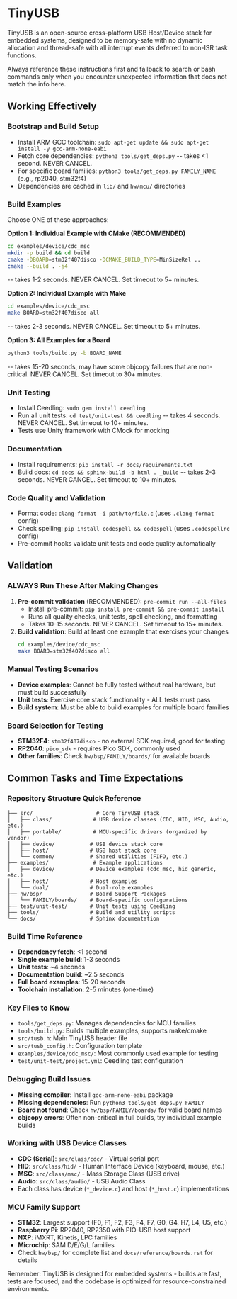 # TinyUSB
TinyUSB is an open-source cross-platform USB Host/Device stack for embedded systems, designed to be memory-safe with no dynamic allocation and thread-safe with all interrupt events deferred to non-ISR task functions.

Always reference these instructions first and fallback to search or bash commands only when you encounter unexpected information that does not match the info here.

## Working Effectively

### Bootstrap and Build Setup
- Install ARM GCC toolchain: `sudo apt-get update && sudo apt-get install -y gcc-arm-none-eabi`
- Fetch core dependencies: `python3 tools/get_deps.py` -- takes <1 second. NEVER CANCEL.
- For specific board families: `python3 tools/get_deps.py FAMILY_NAME` (e.g., rp2040, stm32f4)
- Dependencies are cached in `lib/` and `hw/mcu/` directories

### Build Examples
Choose ONE of these approaches:

**Option 1: Individual Example with CMake (RECOMMENDED)**
```bash
cd examples/device/cdc_msc
mkdir -p build && cd build
cmake -DBOARD=stm32f407disco -DCMAKE_BUILD_TYPE=MinSizeRel ..
cmake --build . -j4
```
-- takes 1-2 seconds. NEVER CANCEL. Set timeout to 5+ minutes.

**Option 2: Individual Example with Make**
```bash
cd examples/device/cdc_msc
make BOARD=stm32f407disco all
```
-- takes 2-3 seconds. NEVER CANCEL. Set timeout to 5+ minutes.

**Option 3: All Examples for a Board**
```bash
python3 tools/build.py -b BOARD_NAME
```
-- takes 15-20 seconds, may have some objcopy failures that are non-critical. NEVER CANCEL. Set timeout to 30+ minutes.

### Unit Testing
- Install Ceedling: `sudo gem install ceedling`
- Run all unit tests: `cd test/unit-test && ceedling` -- takes 4 seconds. NEVER CANCEL. Set timeout to 10+ minutes.
- Tests use Unity framework with CMock for mocking

### Documentation
- Install requirements: `pip install -r docs/requirements.txt`
- Build docs: `cd docs && sphinx-build -b html . _build` -- takes 2-3 seconds. NEVER CANCEL. Set timeout to 10+ minutes.

### Code Quality and Validation
- Format code: `clang-format -i path/to/file.c` (uses `.clang-format` config)
- Check spelling: `pip install codespell && codespell` (uses `.codespellrc` config)
- Pre-commit hooks validate unit tests and code quality automatically

## Validation

### ALWAYS Run These After Making Changes
1. **Pre-commit validation** (RECOMMENDED): `pre-commit run --all-files`
   - Install pre-commit: `pip install pre-commit && pre-commit install`
   - Runs all quality checks, unit tests, spell checking, and formatting
   - Takes 10-15 seconds. NEVER CANCEL. Set timeout to 15+ minutes.
2. **Build validation**: Build at least one example that exercises your changes
   ```bash
   cd examples/device/cdc_msc
   make BOARD=stm32f407disco all
   ```

### Manual Testing Scenarios
- **Device examples**: Cannot be fully tested without real hardware, but must build successfully
- **Unit tests**: Exercise core stack functionality - ALL tests must pass
- **Build system**: Must be able to build examples for multiple board families

### Board Selection for Testing
- **STM32F4**: `stm32f407disco` - no external SDK required, good for testing
- **RP2040**: `pico_sdk` - requires Pico SDK, commonly used
- **Other families**: Check `hw/bsp/FAMILY/boards/` for available boards

## Common Tasks and Time Expectations

### Repository Structure Quick Reference
```
├── src/                    # Core TinyUSB stack
│   ├── class/             # USB device classes (CDC, HID, MSC, Audio, etc.)  
│   ├── portable/          # MCU-specific drivers (organized by vendor)
│   ├── device/           # USB device stack core
│   ├── host/             # USB host stack core
│   └── common/           # Shared utilities (FIFO, etc.)
├── examples/              # Example applications
│   ├── device/           # Device examples (cdc_msc, hid_generic, etc.)
│   ├── host/             # Host examples  
│   └── dual/             # Dual-role examples
├── hw/bsp/               # Board Support Packages
│   └── FAMILY/boards/    # Board-specific configurations
├── test/unit-test/       # Unit tests using Ceedling
├── tools/                # Build and utility scripts
└── docs/                 # Sphinx documentation
```

### Build Time Reference
- **Dependency fetch**: <1 second
- **Single example build**: 1-3 seconds  
- **Unit tests**: ~4 seconds
- **Documentation build**: ~2.5 seconds
- **Full board examples**: 15-20 seconds
- **Toolchain installation**: 2-5 minutes (one-time)

### Key Files to Know
- `tools/get_deps.py`: Manages dependencies for MCU families
- `tools/build.py`: Builds multiple examples, supports make/cmake
- `src/tusb.h`: Main TinyUSB header file
- `src/tusb_config.h`: Configuration template
- `examples/device/cdc_msc/`: Most commonly used example for testing
- `test/unit-test/project.yml`: Ceedling test configuration

### Debugging Build Issues
- **Missing compiler**: Install `gcc-arm-none-eabi` package
- **Missing dependencies**: Run `python3 tools/get_deps.py FAMILY`
- **Board not found**: Check `hw/bsp/FAMILY/boards/` for valid board names
- **objcopy errors**: Often non-critical in full builds, try individual example builds

### Working with USB Device Classes
- **CDC (Serial)**: `src/class/cdc/` - Virtual serial port
- **HID**: `src/class/hid/` - Human Interface Device (keyboard, mouse, etc.)
- **MSC**: `src/class/msc/` - Mass Storage Class (USB drive)  
- **Audio**: `src/class/audio/` - USB Audio Class
- Each class has device (`*_device.c`) and host (`*_host.c`) implementations

### MCU Family Support
- **STM32**: Largest support (F0, F1, F2, F3, F4, F7, G0, G4, H7, L4, U5, etc.)
- **Raspberry Pi**: RP2040, RP2350 with PIO-USB host support
- **NXP**: iMXRT, Kinetis, LPC families
- **Microchip**: SAM D/E/G/L families
- Check `hw/bsp/` for complete list and `docs/reference/boards.rst` for details

Remember: TinyUSB is designed for embedded systems - builds are fast, tests are focused, and the codebase is optimized for resource-constrained environments.